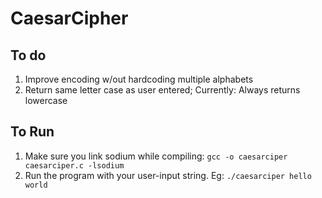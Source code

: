 # CaesarCipher

## To do
1. Improve encoding w/out hardcoding multiple alphabets
2. Return same letter case as user entered; Currently: Always returns lowercase

## To Run
1. Make sure you link sodium while compiling: `gcc -o caesarciper caesarciper.c -lsodium`
2. Run the program with your user-input string. Eg: `./caesarciper hello world`